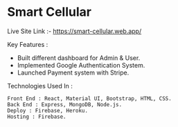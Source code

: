 # Smart Cellular

Live Site Link :- https://smart-cellular.web.app/

Key Features : 
- Built different dashboard for Admin & User.
- Implemented Google Authentication System. 
- Launched Payment system with Stripe.

Technologies Used In :
```
Front End : React, Material UI, Bootstrap, HTML, CSS.
Back End : Express, MongoDB, Node.js.
Deploy : Firebase, Heroku.
Hosting : Firebase.
```
